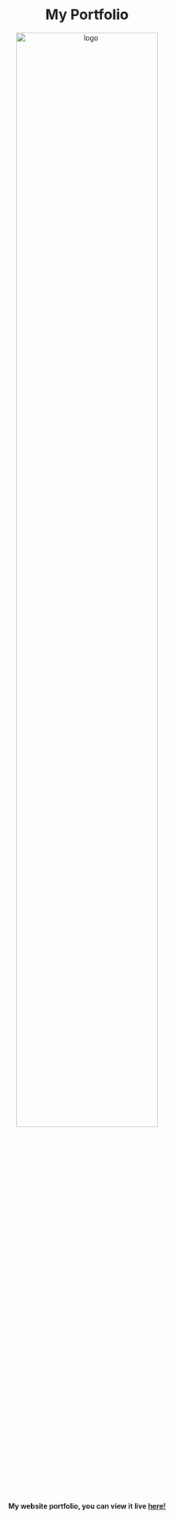 
<div align="center">
  <h1> My Portfolio </h1>
  <img src="https://media.discordapp.net/attachments/445232632679235595/870754640361299988/unknown.png?width=928&height=513" alt="logo" style="width: 75%; height: auto;"></img>
  <h4>My website portfolio, you can view it live <a href="https://awdi.regulardev.id/" target="_blank">here!</a></h4> 
</div>
